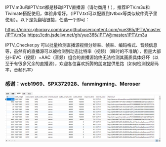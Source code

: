 IPTV.m3u和IPTV.txt都是移动IPTV直播源（请勿商用！），推荐IPTV.m3u和Tivimate搭配使用，体验非常好。（IPTV.txt可以配置到tvtbox等类似软件壳子里使用）。以下是免翻墙链接，任选一个即可：

https://mirror.ghproxy.com/raw.githubusercontent.com/yue365/IPTV/master/IPTV.m3u
https://cdn.jsdelivr.net/gh/yue365/IPTV@master/IPTV.m3u

IPTV_Checker.py 可以批量检测直播源视频分辨率、帧率、编码格式、音频信息等，虽然有的直播源可以被检测到动态比特率（视频）（瞬时的不准确），但是大部分HEVC（视频）+AAC（音频）组合的直播源始终无法检测其画质具体好坏（以至于有很多冗余的直播源），欢迎各位喜欢折腾的朋友提供思路（如何检测视频码率，音频码率）

### 感谢：wcb1969、SPX372928、fanmingming、Meroser

<img src="https://github.com/yue365/IPTV/blob/master/sample-2024-01-30_12-13-19.png"/>
